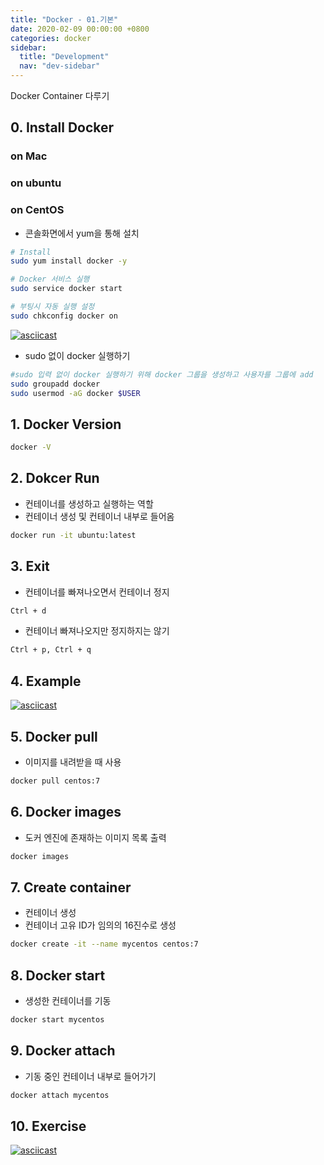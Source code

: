 ```yaml
---
title: "Docker - 01.기본"
date: 2020-02-09 00:00:00 +0800
categories: docker
sidebar:
  title: "Development"
  nav: "dev-sidebar"
---
```

Docker Container 다루기

## 0. Install Docker

### on Mac

### on ubuntu

### on CentOS
- 콘솔화면에서 yum을 통해 설치

```sh 
# Install
sudo yum install docker -y

# Docker 서비스 실행
sudo service docker start

# 부팅시 자동 실행 설정
sudo chkconfig docker on
```

[![asciicast](https://asciinema.org/a/YSiWu6c82M7w0FzoIxVLHCgYm.svg)](https://asciinema.org/a/YSiWu6c82M7w0FzoIxVLHCgYm)

- sudo 없이 docker 실행하기

```sh
#sudo 입력 없이 docker 실행하기 위해 docker 그룹을 생성하고 사용자를 그룹에 add
sudo groupadd docker
sudo usermod -aG docker $USER
```

## 1. Docker Version

```bash
docker -V
```

## 2. Dokcer Run
- 컨테이너를 생성하고 실행하는 역할
- 컨테이너 생성 및 컨테이너 내부로 들어옴

```bash
docker run -it ubuntu:latest
```

## 3. Exit
- 컨테이너를 빠져나오면서 컨테이너 정지

```bash
Ctrl + d
```

- 컨테이너 빠져나오지만 정지하지는 않기

```bash
Ctrl + p, Ctrl + q
```

## 4. Example

[![asciicast](https://asciinema.org/a/6XEE3nfy4Ax7RM09qE60cBDVv.svg)](https://asciinema.org/a/6XEE3nfy4Ax7RM09qE60cBDVv)

## 5. Docker pull
- 이미지를 내려받을 때 사용

```bash
docker pull centos:7
```

## 6. Docker images
- 도커 엔진에 존재하는 이미지 목록 출력

```bash
docker images
```

## 7. Create container
- 컨테이너 생성
- 컨테이너 고유 ID가 임의의 16진수로 생성

```bash
docker create -it --name mycentos centos:7
```

## 8. Docker start
- 생성한 컨테이너를 기동

```bash
docker start mycentos
```

## 9. Docker attach
- 기동 중인 컨테이너 내부로 들어가기

```bash
docker attach mycentos
```

## 10. Exercise
[![asciicast](https://asciinema.org/a/MvPjEIpkpU5fAAnwmFVIh5WJ7.svg)](https://asciinema.org/a/MvPjEIpkpU5fAAnwmFVIh5WJ7)